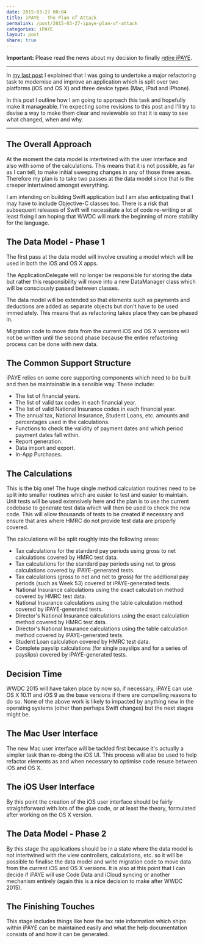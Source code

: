 ```yaml
---
date: 2015-03-27 00:04
title: iPAYE - The Plan of Attack
permalink: /post/2015-03-27-ipaye-plan-of-attack
categories: iPAYE
layout: post
share: true
---
```


**Important:** Please read the news about my decision to finally [retire iPAYE](https://www.swwritings.com/post/2015-10-15-retiring-ipaye/).

---

In [my last post](https://www.swwritings.com/post/2015-03-26-refactoring-ipaye/) I explained that I was going to undertake a major refactoring task to modernise and improve an application which is split over two platforms (iOS and OS X) and three device types (Mac, iPad and iPhone).

In this post I outline how I am going to approach this task and hopefully make it manageable. I'm expecting some revisions to this post and I'll try to devise a way to make them clear and reviewable so that it is easy to see what changed, when and why.

---

## The Overall Approach

At the moment the data model is intertwined with the user interface and also with some of the calculations. This means that it is not possible, as far as I can tell, to make initial sweeping changes in any of those three areas. Therefore my plan is to take two passes at the data model since that is the creeper intertwined amongst everything.

I am intending on building Swift application but I am also anticipating that I may have to include Objective-C classes too. There is a risk that subsequent releases of Swift will necessitate a lot of code re-writing or at least fixing I am hoping that WWDC will mark the beginning of more stability for the language.

## The Data Model - Phase 1

The first pass at the data model will involve creating a model which will be used in both the iOS and OS X apps.

The ApplicationDelegate will no longer be responsible for storing the data but rather this responsibility will move into a new DataManager class which will be consciously  passed between classes.

The data model will be extended so that elements such as payments and deductions are added as separate objects but don't have to be used immediately. This means that as refactoring takes place they can be phased in.

Migration code to move data from the current iOS and OS X versions will not be written until the second phase because the entire refactoring process can be done with new data.

## The Common Support Structure

iPAYE relies on some core supporting components which need to be built and then be maintainable in a sensible way. These include:

* The list of financial years.
* The list of valid tax codes in each financial year.
* The list of valid National Insurance codes in each financial year.
* The annual tax, National Insurance, Student Loans, etc. amounts and percentages used in the calculations.
* Functions to check the validity of payment dates and which period payment dates fall within.
* Report generation.
* Data import and export.
* In-App Purchases.

## The Calculations

This is the big one! The huge single method calculation routines need to be split into smaller routines which are easier to test and easier to maintain. Unit tests will be used extensively here and the plan is to use the current codebase to generate test data which will then be used to check the new code. This will allow thousands of tests to be created if necessary and ensure that ares where HMRC do not provide test data are properly covered.

The calculations will be split roughly into the following areas:

* Tax calculations for the standard pay periods using gross to net calculations covered by HMRC test data.
* Tax calculations for the standard pay periods using net to gross calculations covered by iPAYE-generated tests.
* Tax calculations (gross to net and net to gross) for the additional pay periods (such as Week 53) covered bt iPAYE-generated tests.
* National Insurance calculations using the exact calculation method covered by HMRC test data.
* National Insurance calculations using the table calculation method covered by iPAYE-generated tests.
* Director's National Insurance calculations using the exact calculation method covered by HMRC test data.
* Director's National Insurance calculations using the table calculation method covered by iPAYE-generated tests.
* Student Loan calculation covered by HMRC test data.
* Complete payslip calculations (for single payslips and for a series of payslips) covered by iPAYE-generated tests.

## Decision Time

WWDC 2015 will have taken place by now so, if necessary, iPAYE can use OS X 10.11 and iOS 9 as the base versions if there are compelling reasons to do so. None of the above work is likely to impacted by anything new in the operating systems (other than perhaps Swift changes) but the next stages might be.

## The Mac User Interface

The new Mac user interface will be tackled first because it's actually a simpler task than re-doing the iOS UI. This process will also be used to help refactor elements as and when necessary to optimise code resuse between iOS and OS X.

## The iOS User Interface

By this point the creation of the iOS user interface should be fairly straightforward with lots of the glue code, or at least the theory, formulated after working on the OS X version.

## The Data Model - Phase 2

By this stage the applications should be in a state where the data model is not intertwined with the view controllers, calculations, etc. so it will be possible to finalise the data model and write migration code to move data from the current iOS and OS X versions. It is also at this point that I can decide if iPAYE will use Code Data and iCloud syncing or another mechanism entirely (again this is a nice decision to make after WWDC 2015).

## The Finishing Touches

This stage includes things like how the tax rate information which ships within iPAYE can be maintained easily and what the help documentation consists of and how it can be generated.